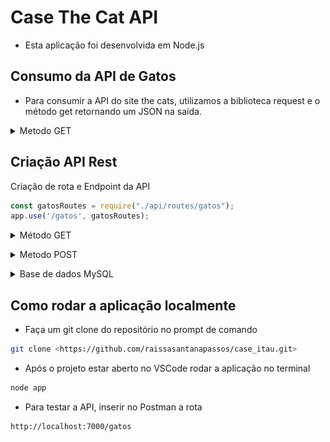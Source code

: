 # Case The Cat API
- Esta aplicação foi desenvolvida em Node.js

## Consumo da API de Gatos 
- Para consumir a API do site the cats, utilizamos a biblioteca request e o método get retornando um JSON na saída.
<details><summary>Metodo GET</summary>

```js
const request = require('request');
const hostname = 'https://api.thecatapi.com/';
const path = '/v1/breeds';
console.log(hostname + path)
request(`${hostname}${path}`, (err, res, body) => {
    console.log(body);
});

```
Saída 
```js
[
    {
        "weight": {
            "imperial": "7  -  10",
            "metric": "3 - 5"
        },
        "id": "abys",
        "name": "Abyssinian",
        "cfa_url": "http://cfa.org/Breeds/BreedsAB/Abyssinian.aspx",
        "vetstreet_url": "http://www.vetstreet.com/cats/abyssinian",
        "vcahospitals_url": "https://vcahospitals.com/know-your-pet/cat-breeds/abyssinian",
        "temperament": "Active, Energetic, Independent, Intelligent, Gentle",
        "origin": "Egypt",
        "country_codes": "EG",
        "country_code": "EG",
        "description": "The Abyssinian is easy to care for, and a joy to have in your home. They’re affectionate cats and love both people and other animals.",
        "life_span": "14 - 15",
        "indoor": 0,
        "lap": 1,
        "alt_names": "",
        "adaptability": 5,
        "affection_level": 5,
        "child_friendly": 3,
        "dog_friendly": 4,
        "energy_level": 5,
        "grooming": 1,
        "health_issues": 2,
        "intelligence": 5,
        "shedding_level": 2,
        "social_needs": 5,
        "stranger_friendly": 5,
        "vocalisation": 1,
        "experimental": 0,
        "hairless": 0,
        "natural": 1,
        "rare": 0,
        "rex": 0,
        "suppressed_tail": 0,
        "short_legs": 0,
        "wikipedia_url": "https://en.wikipedia.org/wiki/Abyssinian_(cat)",
        "hypoallergenic": 0,
        "reference_image_id": "0XYvRd7oD",
        "image": {
            "id": "0XYvRd7oD",
            "width": 1204,
            "height": 1445,
            "url": "https://cdn2.thecatapi.com/images/0XYvRd7oD.jpg"
        }
    },
```

</details><p></p>

## Criação API Rest



Criação de rota e Endpoint da API
```js
const gatosRoutes = require("./api/routes/gatos");
app.use('/gatos', gatosRoutes);
```
<details><summary>Método GET</summary>

- Para simular os dados na API, foi criada a base de dados com informações sobre os gatos retiradas do site.

```js
router.get('/', (req, res) => {
    gatosController.getAll(req, res);
    console.log(res.query);
}); 
```
Saída

<p align="center">
  <img <img src="/img/apigato.png">
</p>

</details><p></p>

<details><summary>Metodo POST</summary>

```js
router.post('/', (req, res) => {
    gatosController.create(req, res);
    console.log(res.body)
}); 
```
</details><p></p>

<details><summary>Base de dados MySQL</summary>
<p align="center">
  <img <img src="/img/bd.png">
</p>

</details><p></p>


## Como rodar a aplicação localmente

- Faça um git clone do repositório no prompt de comando

```sh
git clone <https://github.com/raissasantanapassos/case_itau.git>
```

- Após o projeto estar aberto no VSCode rodar a aplicação no terminal 

```sh
node app
```

- Para testar a API, inserir no Postman a rota 

```sh
http://localhost:7000/gatos
```

